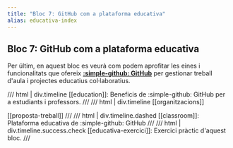 ```yaml
---
title: "Bloc 7: GitHub com a plataforma educativa"
alias: educativa-index
---
```


## Bloc 7: GitHub com a plataforma educativa
Per últim, en aquest bloc es veurà com podem aprofitar les eines
i funcionalitats que ofereix [__:simple-github: GitHub__][github]
per gestionar treball d'aula i projectes educatius col·laboratius.

[github]: https://github.com/

/// html | div.timeline
[[education]]: Beneficis de :simple-github: GitHub per a estudiants i professors.
///
/// html | div.timeline
[[organitzacions]]

[[proposta-treball]]
///
/// html | div.timeline.dashed
[[classroom]]: Plataforma educativa de :simple-github: GitHub
///
/// html | div.timeline.success.check
[[educativa-exercici]]: Exercici pràctic d'aquest bloc.
///
